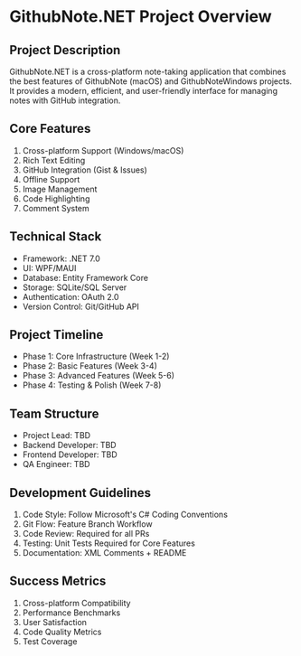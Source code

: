 # GithubNote.NET Project Overview

## Project Description
GithubNote.NET is a cross-platform note-taking application that combines the best features of GithubNote (macOS) and GithubNoteWindows projects. It provides a modern, efficient, and user-friendly interface for managing notes with GitHub integration.

## Core Features
1. Cross-platform Support (Windows/macOS)
2. Rich Text Editing
3. GitHub Integration (Gist & Issues)
4. Offline Support
5. Image Management
6. Code Highlighting
7. Comment System

## Technical Stack
- Framework: .NET 7.0
- UI: WPF/MAUI
- Database: Entity Framework Core
- Storage: SQLite/SQL Server
- Authentication: OAuth 2.0
- Version Control: Git/GitHub API

## Project Timeline
- Phase 1: Core Infrastructure (Week 1-2)
- Phase 2: Basic Features (Week 3-4)
- Phase 3: Advanced Features (Week 5-6)
- Phase 4: Testing & Polish (Week 7-8)

## Team Structure
- Project Lead: TBD
- Backend Developer: TBD
- Frontend Developer: TBD
- QA Engineer: TBD

## Development Guidelines
1. Code Style: Follow Microsoft's C# Coding Conventions
2. Git Flow: Feature Branch Workflow
3. Code Review: Required for all PRs
4. Testing: Unit Tests Required for Core Features
5. Documentation: XML Comments + README

## Success Metrics
1. Cross-platform Compatibility
2. Performance Benchmarks
3. User Satisfaction
4. Code Quality Metrics
5. Test Coverage
